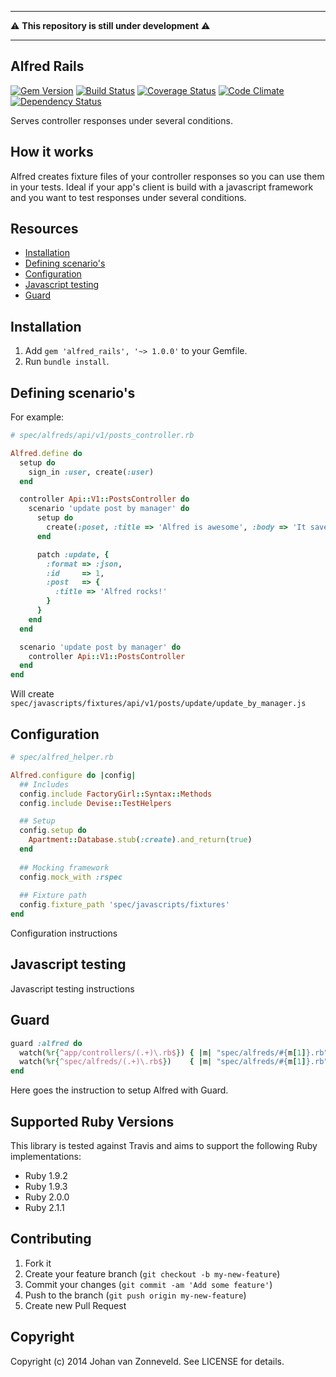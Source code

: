 ------------
:warning: **This repository is still under development** :warning:

------------


## Alfred Rails

[![Gem Version](https://badge.fury.io/rb/alfred_rails.png)](http://badge.fury.io/rb/alfred_rails) [![Build Status](https://secure.travis-ci.org/jhnvz/alfred_rails.png?branch=master)](http://travis-ci.org/jhnvz/alfred_rails) [![Coverage Status](https://coveralls.io/repos/jhnvz/alfred_rails/badge.png?branch=master)](https://coveralls.io/r/jhnvz/alfred_rails) [![Code Climate](https://codeclimate.com/github/jhnvz/alfred_rails.png)](https://codeclimate.com/github/jhnvz/alfred_rails) [![Dependency Status](https://gemnasium.com/jhnvz/alfred_rails.png)](https://gemnasium.com/jhnvz/alfred_rails)

Serves controller responses under several conditions.

How it works
------------

Alfred creates fixture files of your controller responses so you can use them in your tests. Ideal if your app's client is build with a javascript framework and you want to test responses under several conditions.

Resources
------------

- [Installation](#installation)
- [Defining scenario's](#defining-scenarios)
- [Configuration](#configuration)
- [Javascript testing](#javascript-testing)
- [Guard](#guard)

Installation
------------

1. Add `gem 'alfred_rails', '~> 1.0.0'` to your Gemfile.
1. Run `bundle install`.

Defining scenario's
------------

For example:

```ruby
# spec/alfreds/api/v1/posts_controller.rb

Alfred.define do
  setup do
    sign_in :user, create(:user)
  end

  controller Api::V1::PostsController do
    scenario 'update post by manager' do
      setup do
        create(:poset, :title => 'Alfred is awesome', :body => 'It saves me time')
      end

      patch :update, {
        :format => :json,
        :id     => 1,
        :post   => {
          :title => 'Alfred rocks!'
        }
      }
    end
  end

  scenario 'update post by manager' do
    controller Api::V1::PostsController
  end
end
```
Will create `spec/javascripts/fixtures/api/v1/posts/update/update_by_manager.js`

Configuration
------------

```ruby
# spec/alfred_helper.rb

Alfred.configure do |config|
  ## Includes
  config.include FactoryGirl::Syntax::Methods
  config.include Devise::TestHelpers

  ## Setup
  config.setup do
    Apartment::Database.stub(:create).and_return(true)
  end
  
  ## Mocking framework
  config.mock_with :rspec
  
  ## Fixture path
  config.fixture_path 'spec/javascripts/fixtures'
end
```

Configuration instructions

Javascript testing
------------

Javascript testing instructions

Guard
------------

```ruby
guard :alfred do
  watch(%r{^app/controllers/(.+)\.rb$}) { |m| "spec/alfreds/#{m[1]}.rb" }
  watch(%r{^spec/alfreds/(.+)\.rb$})    { |m| "spec/alfreds/#{m[1]}.rb" }
end
```

Here goes the instruction to setup Alfred with Guard.

Supported Ruby Versions
------------

This library is tested against Travis and aims to support the following Ruby
implementations:

* Ruby 1.9.2
* Ruby 1.9.3
* Ruby 2.0.0
* Ruby 2.1.1

Contributing
------------

1. Fork it
2. Create your feature branch (`git checkout -b my-new-feature`)
3. Commit your changes (`git commit -am 'Add some feature'`)
4. Push to the branch (`git push origin my-new-feature`)
5. Create new Pull Request

Copyright
------------

Copyright (c) 2014 Johan van Zonneveld. See LICENSE for details.

